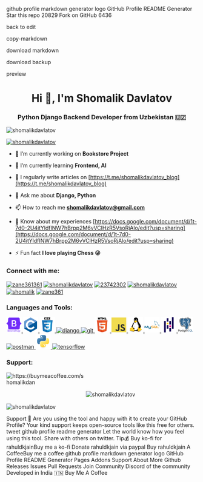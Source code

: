 github profile markdown generator logo
GitHub Profile README Generator
Star this repo
20829
Fork on GitHub
6436

back to edit

copy-markdown

download markdown

download backup

preview
<h1 align="center">Hi 👋, I'm Shomalik Davlatov</h1>
<h3 align="center">Python Django Backend Developer from Uzbekistan 🇺🇿</h3>

<p align="left"> <img src="https://komarev.com/ghpvc/?username=shomalikdavlatov&label=Profile%20views&color=0e75b6&style=flat" alt="shomalikdavlatov" /> </p>

<p align="left"> <a href="https://github.com/ryo-ma/github-profile-trophy"><img src="https://github-profile-trophy.vercel.app/?username=shomalikdavlatov" alt="shomalikdavlatov" /></a> </p>

- 🔭 I’m currently working on **Bookstore Project**

- 🌱 I’m currently learning **Frontend, AI**

- 📝 I regularly write articles on [https://t.me/shomalikdavlatov_blog](https://t.me/shomalikdavlatov_blog)

- 💬 Ask me about **Django, Python**

- 📫 How to reach me **shomalikdavlatov@gmail.com**

- 📄 Know about my experiences [https://docs.google.com/document/d/1t-7d0-2U4itYldfINW7hBrpp2M6vVClHzR5VsoRjAlo/edit?usp=sharing](https://docs.google.com/document/d/1t-7d0-2U4itYldfINW7hBrpp2M6vVClHzR5VsoRjAlo/edit?usp=sharing)

- ⚡ Fun fact **I love playing Chess 😜**

<h3 align="left">Connect with me:</h3>
<p align="left">
<a href="https://twitter.com/zane361361" target="blank"><img align="center" src="https://raw.githubusercontent.com/rahuldkjain/github-profile-readme-generator/master/src/images/icons/Social/twitter.svg" alt="zane361361" height="30" width="40" /></a>
<a href="https://linkedin.com/in/shomalikdavlatov" target="blank"><img align="center" src="https://raw.githubusercontent.com/rahuldkjain/github-profile-readme-generator/master/src/images/icons/Social/linked-in-alt.svg" alt="shomalikdavlatov" height="30" width="40" /></a>
<a href="https://stackoverflow.com/users/23742302" target="blank"><img align="center" src="https://raw.githubusercontent.com/rahuldkjain/github-profile-readme-generator/master/src/images/icons/Social/stack-overflow.svg" alt="23742302" height="30" width="40" /></a>
<a href="https://www.youtube.com/c/shomalikdavlatov" target="blank"><img align="center" src="https://raw.githubusercontent.com/rahuldkjain/github-profile-readme-generator/master/src/images/icons/Social/youtube.svg" alt="shomalikdavlatov" height="30" width="40" /></a>
<a href="https://codeforces.com/profile/shomalik" target="blank"><img align="center" src="https://raw.githubusercontent.com/rahuldkjain/github-profile-readme-generator/master/src/images/icons/Social/codeforces.svg" alt="shomalik" height="30" width="40" /></a>
<a href="https://www.leetcode.com/zane361" target="blank"><img align="center" src="https://raw.githubusercontent.com/rahuldkjain/github-profile-readme-generator/master/src/images/icons/Social/leet-code.svg" alt="zane361" height="30" width="40" /></a>
</p>

<h3 align="left">Languages and Tools:</h3>
<p align="left"> <a href="https://getbootstrap.com" target="_blank" rel="noreferrer"> <img src="https://raw.githubusercontent.com/devicons/devicon/master/icons/bootstrap/bootstrap-plain-wordmark.svg" alt="bootstrap" width="40" height="40"/> </a> <a href="https://www.cprogramming.com/" target="_blank" rel="noreferrer"> <img src="https://raw.githubusercontent.com/devicons/devicon/master/icons/c/c-original.svg" alt="c" width="40" height="40"/> </a> <a href="https://www.w3schools.com/css/" target="_blank" rel="noreferrer"> <img src="https://raw.githubusercontent.com/devicons/devicon/master/icons/css3/css3-original-wordmark.svg" alt="css3" width="40" height="40"/> </a> <a href="https://www.djangoproject.com/" target="_blank" rel="noreferrer"> <img src="https://cdn.worldvectorlogo.com/logos/django.svg" alt="django" width="40" height="40"/> </a> <a href="https://git-scm.com/" target="_blank" rel="noreferrer"> <img src="https://www.vectorlogo.zone/logos/git-scm/git-scm-icon.svg" alt="git" width="40" height="40"/> </a> <a href="https://www.w3.org/html/" target="_blank" rel="noreferrer"> <img src="https://raw.githubusercontent.com/devicons/devicon/master/icons/html5/html5-original-wordmark.svg" alt="html5" width="40" height="40"/> </a> <a href="https://developer.mozilla.org/en-US/docs/Web/JavaScript" target="_blank" rel="noreferrer"> <img src="https://raw.githubusercontent.com/devicons/devicon/master/icons/javascript/javascript-original.svg" alt="javascript" width="40" height="40"/> </a> <a href="https://www.linux.org/" target="_blank" rel="noreferrer"> <img src="https://raw.githubusercontent.com/devicons/devicon/master/icons/linux/linux-original.svg" alt="linux" width="40" height="40"/> </a> <a href="https://www.mysql.com/" target="_blank" rel="noreferrer"> <img src="https://raw.githubusercontent.com/devicons/devicon/master/icons/mysql/mysql-original-wordmark.svg" alt="mysql" width="40" height="40"/> </a> <a href="https://pandas.pydata.org/" target="_blank" rel="noreferrer"> <img src="https://raw.githubusercontent.com/devicons/devicon/2ae2a900d2f041da66e950e4d48052658d850630/icons/pandas/pandas-original.svg" alt="pandas" width="40" height="40"/> </a> <a href="https://www.postgresql.org" target="_blank" rel="noreferrer"> <img src="https://raw.githubusercontent.com/devicons/devicon/master/icons/postgresql/postgresql-original-wordmark.svg" alt="postgresql" width="40" height="40"/> </a> <a href="https://postman.com" target="_blank" rel="noreferrer"> <img src="https://www.vectorlogo.zone/logos/getpostman/getpostman-icon.svg" alt="postman" width="40" height="40"/> </a> <a href="https://www.python.org" target="_blank" rel="noreferrer"> <img src="https://raw.githubusercontent.com/devicons/devicon/master/icons/python/python-original.svg" alt="python" width="40" height="40"/> </a> <a href="https://www.tensorflow.org" target="_blank" rel="noreferrer"> <img src="https://www.vectorlogo.zone/logos/tensorflow/tensorflow-icon.svg" alt="tensorflow" width="40" height="40"/> </a> </p>

<h3 align="left">Support:</h3>
<p><a href="https://www.buymeacoffee.com/https://buymeacoffee.com/shomalikdan"> <img align="left" src="https://cdn.buymeacoffee.com/buttons/v2/default-yellow.png" height="50" width="210" alt="https://buymeacoffee.com/shomalikdan" /></a></p><br><br>

<p><img align="center" src="https://github-readme-stats.vercel.app/api/top-langs?username=shomalikdavlatov&show_icons=true&locale=en&layout=compact" alt="shomalikdavlatov" /></p>

<p><img align="center" src="https://github-readme-streak-stats.herokuapp.com/?user=shomalikdavlatov&" alt="shomalikdavlatov" /></p>

Support 🙏
Are you using the tool and happy with it to create your GitHub Profile?
Your kind support keeps open-source tools like this free for others.
tweet github profile readme generator
Let the world know how you feel using this tool. Share with others on twitter.
Tip💰
Buy ko-fi for rahuldkjainBuy me a ko-fi
Donate rahuldkjain via paypal
Buy rahuldkjain A CoffeeBuy me a coffee
github profile markdown generator logo
GitHub Profile README Generator
Pages
Addons
Support
About
More
Github
Releases
Issues
Pull Requests
Join Community
Discord of the community
Developed in India 🇮🇳
Buy Me A Coffee
